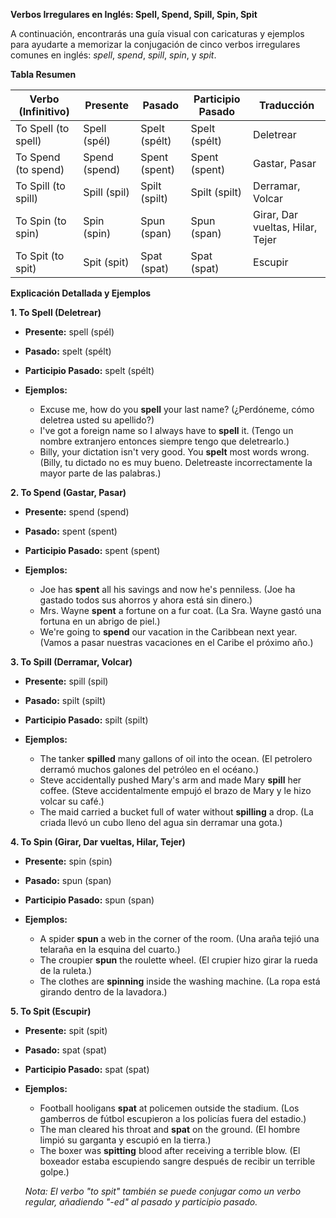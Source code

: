 **Verbos Irregulares en Inglés: Spell, Spend, Spill, Spin, Spit**

A continuación, encontrarás una guía visual con caricaturas y ejemplos para ayudarte a memorizar la conjugación de cinco verbos irregulares comunes en inglés: *spell*, *spend*, *spill*, *spin*, y *spit*.

**Tabla Resumen**

| Verbo (Infinitivo) | Presente | Pasado | Participio Pasado | Traducción |
|---|---|---|---|---|
| To Spell (to spell) | Spell (spél) | Spelt (spélt) | Spelt (spélt) | Deletrear |
| To Spend (to spend) | Spend (spend) | Spent (spent) | Spent (spent) | Gastar, Pasar |
| To Spill (to spill) | Spill (spil) | Spilt (spilt) | Spilt (spilt) | Derramar, Volcar |
| To Spin (to spin) | Spin (spin) | Spun (span) | Spun (span) | Girar, Dar vueltas, Hilar, Tejer |
| To Spit (to spit) | Spit (spit) | Spat (spat) | Spat (spat) | Escupir |

**Explicación Detallada y Ejemplos**

**1. To Spell (Deletrear)**

*   **Presente:** spell (spél)
*   **Pasado:** spelt (spélt)
*   **Participio Pasado:** spelt (spélt)

*   **Ejemplos:**

    *   Excuse me, how do you **spell** your last name? (¿Perdóneme, cómo deletrea usted su apellido?)
    *   I've got a foreign name so I always have to **spell** it. (Tengo un nombre extranjero entonces siempre tengo que deletrearlo.)
    *   Billy, your dictation isn't very good. You **spelt** most words wrong. (Billy, tu dictado no es muy bueno. Deletreaste incorrectamente la mayor parte de las palabras.)

**2. To Spend (Gastar, Pasar)**

*   **Presente:** spend (spend)
*   **Pasado:** spent (spent)
*   **Participio Pasado:** spent (spent)

*   **Ejemplos:**

    *   Joe has **spent** all his savings and now he's penniless. (Joe ha gastado todos sus ahorros y ahora está sin dinero.)
    *   Mrs. Wayne **spent** a fortune on a fur coat. (La Sra. Wayne gastó una fortuna en un abrigo de piel.)
    *   We're going to **spend** our vacation in the Caribbean next year. (Vamos a pasar nuestras vacaciones en el Caribe el próximo año.)

**3. To Spill (Derramar, Volcar)**

*   **Presente:** spill (spil)
*   **Pasado:** spilt (spilt)
*   **Participio Pasado:** spilt (spilt)

*   **Ejemplos:**

    *   The tanker **spilled** many gallons of oil into the ocean. (El petrolero derramó muchos galones del petróleo en el océano.)
    *   Steve accidentally pushed Mary's arm and made Mary **spill** her coffee. (Steve accidentalmente empujó el brazo de Mary y le hizo volcar su café.)
    *   The maid carried a bucket full of water without **spilling** a drop. (La criada llevó un cubo lleno del agua sin derramar una gota.)

**4. To Spin (Girar, Dar vueltas, Hilar, Tejer)**

*   **Presente:** spin (spin)
*   **Pasado:** spun (span)
*   **Participio Pasado:** spun (span)

*   **Ejemplos:**

    *   A spider **spun** a web in the corner of the room. (Una araña tejió una telaraña en la esquina del cuarto.)
    *   The croupier **spun** the roulette wheel. (El crupier hizo girar la rueda de la ruleta.)
    *   The clothes are **spinning** inside the washing machine. (La ropa está girando dentro de la lavadora.)

**5. To Spit (Escupir)**

*   **Presente:** spit (spit)
*   **Pasado:** spat (spat)
*   **Participio Pasado:** spat (spat)

*   **Ejemplos:**

    *   Football hooligans **spat** at policemen outside the stadium. (Los gamberros de fútbol escupieron a los policías fuera del estadio.)
    *   The man cleared his throat and **spat** on the ground. (El hombre limpió su garganta y escupió en la tierra.)
    *   The boxer was **spitting** blood after receiving a terrible blow. (El boxeador estaba escupiendo sangre después de recibir un terrible golpe.)

    *Nota: El verbo "to spit" también se puede conjugar como un verbo regular, añadiendo "-ed" al pasado y participio pasado.*

